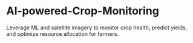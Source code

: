 # AI-powered-Crop-Monitoring
Leverage ML and satellite imagery to monitor crop health, predict yields, and optimize resource allocation for farmers.
